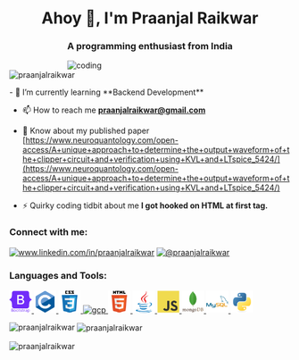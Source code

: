 <h1 align="center">Ahoy 👋, I'm Praanjal Raikwar</h1>
<h3 align="center">A programming enthusiast from India</h3>
<img align="right" alt="coding" width="400" src="https://encrypted-tbn0.gstatic.com/images?q=tbn:ANd9GcRNhOf1gL4qcpSE8bPDVT60r3eufUPdz7EH6ekCRrl7Ou7DtdzScxMnKYcVn8yDS1ownVo&usqp=CAU"> 
<p align="left"> <img src="https://komarev.com/ghpvc/?username=praanjalraikwar&label=Profile%20views&color=0e75b6&style=flat" alt="praanjalraikwar" /> </p>
- 🌱 I’m currently learning **Backend Development**

- 📫 How to reach me **praanjalraikwar@gmail.com**

- 📄 Know about my published paper [https://www.neuroquantology.com/open-access/A+unique+approach+to+determine+the+output+waveform+of+the+clipper+circuit+and+verification+using+KVL+and+LTspice_5424/](https://www.neuroquantology.com/open-access/A+unique+approach+to+determine+the+output+waveform+of+the+clipper+circuit+and+verification+using+KVL+and+LTspice_5424/)

- ⚡ Quirky coding tidbit about me **I got hooked on HTML at first tag.**

<h3 align="left">Connect with me:</h3>
<p align="left">
<a href="https://linkedin.com/in/www.linkedin.com/in/praanjalraikwar" target="blank"><img align="center" src="https://raw.githubusercontent.com/rahuldkjain/github-profile-readme-generator/master/src/images/icons/Social/linked-in-alt.svg" alt="www.linkedin.com/in/praanjalraikwar" height="30" width="40" /></a>
<a href="https://www.hackerrank.com/@praanjalraikwar" target="blank"><img align="center" src="https://raw.githubusercontent.com/rahuldkjain/github-profile-readme-generator/master/src/images/icons/Social/hackerrank.svg" alt="@praanjalraikwar" height="30" width="40" /></a>
</p>

<h3 align="left">Languages and Tools:</h3>
<p align="left"> <a href="https://getbootstrap.com" target="_blank" rel="noreferrer"> <img src="https://raw.githubusercontent.com/devicons/devicon/master/icons/bootstrap/bootstrap-plain-wordmark.svg" alt="bootstrap" width="40" height="40"/> </a> <a href="https://www.cprogramming.com/" target="_blank" rel="noreferrer"> <img src="https://raw.githubusercontent.com/devicons/devicon/master/icons/c/c-original.svg" alt="c" width="40" height="40"/> </a> <a href="https://www.w3schools.com/css/" target="_blank" rel="noreferrer"> <img src="https://raw.githubusercontent.com/devicons/devicon/master/icons/css3/css3-original-wordmark.svg" alt="css3" width="40" height="40"/> </a> <a href="https://cloud.google.com" target="_blank" rel="noreferrer"> <img src="https://www.vectorlogo.zone/logos/google_cloud/google_cloud-icon.svg" alt="gcp" width="40" height="40"/> </a> <a href="https://www.w3.org/html/" target="_blank" rel="noreferrer"> <img src="https://raw.githubusercontent.com/devicons/devicon/master/icons/html5/html5-original-wordmark.svg" alt="html5" width="40" height="40"/> </a> <a href="https://www.java.com" target="_blank" rel="noreferrer"> <img src="https://raw.githubusercontent.com/devicons/devicon/master/icons/java/java-original.svg" alt="java" width="40" height="40"/> </a> <a href="https://developer.mozilla.org/en-US/docs/Web/JavaScript" target="_blank" rel="noreferrer"> <img src="https://raw.githubusercontent.com/devicons/devicon/master/icons/javascript/javascript-original.svg" alt="javascript" width="40" height="40"/> </a> <a href="https://www.mongodb.com/" target="_blank" rel="noreferrer"> <img src="https://raw.githubusercontent.com/devicons/devicon/master/icons/mongodb/mongodb-original-wordmark.svg" alt="mongodb" width="40" height="40"/> </a> <a href="https://www.mysql.com/" target="_blank" rel="noreferrer"> <img src="https://raw.githubusercontent.com/devicons/devicon/master/icons/mysql/mysql-original-wordmark.svg" alt="mysql" width="40" height="40"/> </a> <a href="https://www.python.org" target="_blank" rel="noreferrer"> <img src="https://raw.githubusercontent.com/devicons/devicon/master/icons/python/python-original.svg" alt="python" width="40" height="40"/> </a> </p>

<p><img align="left" src="https://github-readme-stats.vercel.app/api/top-langs?username=praanjalraikwar&show_icons=true&locale=en&layout=compact" alt="praanjalraikwar" /></p>

<p>&nbsp;<img align="center" src="https://github-readme-stats.vercel.app/api?username=praanjalraikwar&show_icons=true&locale=en" alt="praanjalraikwar" /></p>

<p><img align="center" src="https://github-readme-streak-stats.herokuapp.com/?user=praanjalraikwar&" alt="praanjalraikwar" /></p>
